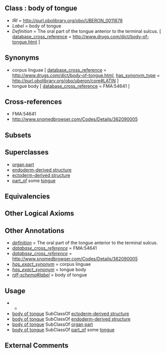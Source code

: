 
## Class : body of tongue

 * *IRI* = http://purl.obolibrary.org/obo/UBERON_0011876
 * *Label* = body of tongue
 * *Definition* = The oral part of the tongue anterior to the terminal sulcus. [ [database_cross_reference](../../ef/oboInOwl#hasDbXref.md) = http://www.drugs.com/dict/body-of-tongue.html ]

## Synonyms

 * corpus linguae [ [database_cross_reference](../../ef/oboInOwl#hasDbXref.md) = http://www.drugs.com/dict/body-of-tongue.html, [has_synonym_type](../../pe/oboInOwl#hasSynonymType.md) = http://purl.obolibrary.org/obo/uberon/core#LATIN ]
 * tongue body [ [database_cross_reference](../../ef/oboInOwl#hasDbXref.md) = FMA:54641 ]

## Cross-references

 * FMA:54641
 * http://www.snomedbrowser.com/Codes/Details/362090005

## Subsets


## Superclasses

 * [organ part](../../UBERON/64/UBERON_0000064.md)
 * [endoderm-derived structure](../../UBERON/19/UBERON_0004119.md)
 * [ectoderm-derived structure](../../UBERON/21/UBERON_0004121.md)
 * [part_of](../../BFO/50/BFO_0000050.md) some [tongue](../../UBERON/23/UBERON_0001723.md)

## Equivalencies


## Other Logical Axioms


## Other Annotations

 * *[definition](../../IAO/15/IAO_0000115.md)* = The oral part of the tongue anterior to the terminal sulcus.
 * *[database_cross_reference](../../ef/oboInOwl#hasDbXref.md)* = FMA:54641
 * *[database_cross_reference](../../ef/oboInOwl#hasDbXref.md)* = http://www.snomedbrowser.com/Codes/Details/362090005
 * *[has_exact_synonym](../../ym/oboInOwl#hasExactSynonym.md)* = corpus linguae
 * *[has_exact_synonym](../../ym/oboInOwl#hasExactSynonym.md)* = tongue body
 * *[rdf-schema#label](../../el/rdf-schema#label.md)* = body of tongue

## Usage

 * -
 * [body of tongue](../../UBERON/76/UBERON_0011876.md) SubClassOf [ectoderm-derived structure](../../UBERON/21/UBERON_0004121.md)
 * [body of tongue](../../UBERON/76/UBERON_0011876.md) SubClassOf [endoderm-derived structure](../../UBERON/19/UBERON_0004119.md)
 * [body of tongue](../../UBERON/76/UBERON_0011876.md) SubClassOf [organ part](../../UBERON/64/UBERON_0000064.md)
 * [body of tongue](../../UBERON/76/UBERON_0011876.md) SubClassOf [part_of](../../BFO/50/BFO_0000050.md) some [tongue](../../UBERON/23/UBERON_0001723.md)

## External Comments

